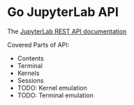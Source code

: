 # Go JupyterLab API

The [JupyterLab REST API documentation](https://jupyter-server.readthedocs.io/en/latest/developers/rest-api.html)

Covered Parts of API:
 - Contents
 - Terminal
 - Kernels
 - Sessions
 - TODO: Kernel emulation
 - TODO: Terminal emulation